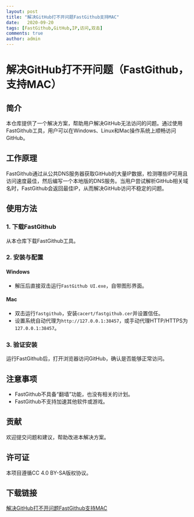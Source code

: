 ```yaml
---
layout: post
title: "解决GitHub打不开问题FastGithub支持MAC"
date:   2020-09-20
tags: [FastGithub,GitHub,IP,访问,双击]
comments: true
author: admin
---
```

# 解决GitHub打不开问题（FastGithub，支持MAC）

## 简介

本仓库提供了一个解决方案，帮助用户解决GitHub无法访问的问题。通过使用FastGithub工具，用户可以在Windows、Linux和Mac操作系统上顺畅访问GitHub。

## 工作原理

FastGithub通过从公共DNS服务器获取GitHub的大量IP数据，检测哪些IP可用且访问速度最佳，然后编写一个本地版的DNS服务。当用户尝试解析GitHub相关域名时，FastGithub会返回最佳IP，从而解决GitHub访问不稳定的问题。

## 使用方法

### 1. 下载FastGithub

从本仓库下载FastGithub工具。

### 2. 安装与配置

#### Windows
- 解压后直接双击运行`FastGithub UI.exe`，自带图形界面。

#### Mac
- 双击运行`fastgithub`，安装`cacert/fastgithub.cer`并设置信任。
- 设置系统自动代理为`http://127.0.0.1:38457`，或手动代理HTTP/HTTPS为`127.0.0.1:38457`。

### 3. 验证安装

运行FastGithub后，打开浏览器访问GitHub，确认是否能够正常访问。

## 注意事项

- FastGithub不具备“翻墙”功能，也没有相关的计划。
- FastGithub不支持加速其他软件或游戏。

## 贡献

欢迎提交问题和建议，帮助改进本解决方案。

## 许可证

本项目遵循CC 4.0 BY-SA版权协议。

## 下载链接

[解决GitHub打不开问题FastGithub支持MAC](https://pan.quark.cn/s/0044c5807b58)